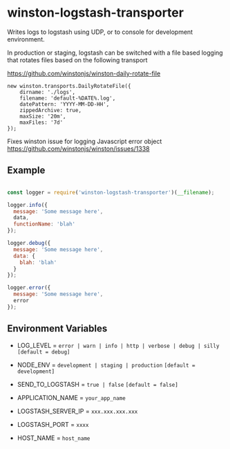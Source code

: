 # winston-logstash-transporter

Writes logs to logstash using UDP, or to console for development environment.

In production or staging, logstash can be switched with a file based logging that rotates files based on the following transport

https://github.com/winstonjs/winston-daily-rotate-file

```
new winston.transports.DailyRotateFile({
    dirname: './logs',
    filename: 'default-%DATE%.log',
    datePattern: 'YYYY-MM-DD-HH',
    zippedArchive: true,
    maxSize: '20m',
    maxFiles: '7d'
});
```

Fixes winston issue for logging Javascript error object 
https://github.com/winstonjs/winston/issues/1338

## Example

```js

const logger = require('winston-logstash-transporter')(__filename);

logger.info({
  message: 'Some message here',
  data,
  functionName: 'blah'
});

logger.debug({
  message: 'Some message here',
  data: {
    blah: 'blah'
  }
});

logger.error({
  message: 'Some message here',
  error
});
```


## Environment Variables

* LOG_LEVEL = `error | warn | info | http | verbose | debug | silly` `[default = debug]`

* NODE_ENV = `development | staging | production` `[default = development]`

* SEND_TO_LOGSTASH = `true | false` `[default = false]`

* APPLICATION_NAME = `your_app_name`
 
* LOGSTASH_SERVER_IP = `xxx.xxx.xxx.xxx`

* LOGSTASH_PORT = `xxxx`

* HOST_NAME = `host_name`
